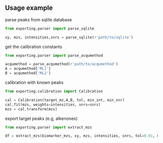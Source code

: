## Usage example
parse peaks from sqlite database
```python
from exporting.parser import parse_sqlite

xy, mzs, intensities,snrs = parse_sqlite(r'path/to/sqlite')
```
get the calibration constants
```python
from exporting.parser import parse_acqumethod

acqumethod = parse_acqumethod(r'path/to/acqumethod')
A = acqumethod['ML1']
B = acqumethod['ML2']
```

calibration with known peaks
```python
from exporting.calibration import Calibration

cal = Calibration(target_mz,A,B, tol, min_int, min_snr)
cal.fit(mzs, weights=intensities, snrs=snrs)
mzs = cal.transform(mzs)
```

export target peaks (e.g, alkenones)
```python
from exporting.parser import extract_mzs

df = extract_mzs(biomarker_mzs, xy, mzs, intensities, snrs, tol=0.01, min_int=10000, min_snr=0)
```